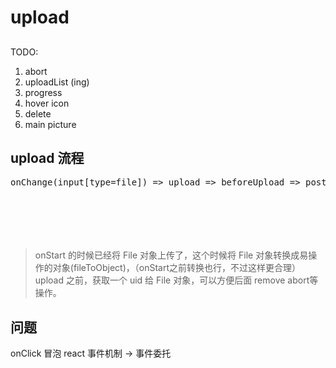 # upload

## 

TODO:

1. abort
2. uploadList (ing)
3. progress
4. hover icon
5. delete
6. main picture

## upload 流程
<pre>
onChange(input[type=file]) => upload => beforeUpload => post => request => onStart => setState/update props => UploadList
                                                                        => onProgress => onSuccess/onError 
                                                                        (上传过程中的 hook 都会 setState/update props)
                                                                        onProgress (status: uploading, percent)
                                                                        onSuccess (status: done)
                                                                        onError (status: error, error: error)
</pre>
> onStart 的时候已经将 File 对象上传了，这个时候将 File 对象转换成易操作的对象(fileToObject)，（onStart之前转换也行，不过这样更合理）  
> upload 之前，获取一个 uid 给 File 对象，可以方便后面 remove abort等操作。

## 问题

onClick 冒泡 react 事件机制 -> 事件委托